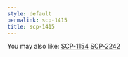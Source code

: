 ```yaml
---
style: default
permalink: scp-1415
title: scp-1415
---
```

You may also like:
[SCP-1154](http://scp-wiki.net/scp-1154)
[SCP-2242](http://scp-wiki.net/scp-2242)